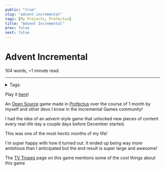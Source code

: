 ```yaml
---
public: "true"
slug: "advent-incremental"
tags: [My Projects, Profectus]
title: "Advent Incremental"
prev: false
next: false
---
```

<script setup>
import { data } from '../../git.data.ts';
import { useData } from 'vitepress';
const pageData = useData();
</script>
<h1 class="p-name">Advent Incremental</h1>
<p>104 words, ~1 minute read. <span v-html="data[`site/${pageData.page.value.relativePath}`]" /></p>
<hr/>

<details><summary>Tags:</summary><a href="/garden/my-projects">My Projects</a><a href="/garden/profectus">Profectus</a></details>

Play it [here](https://thepaperpilot.org/advent)!

An [Open Source](/garden/open-source) game made in [Profectus](/garden/profectus) over the course of 1 month by myself and other devs I know in the Incremental Games community!

I had the idea of an advent-style game that unlocked new pieces of content every real-life day a couple days before December started.

This was one of the most hectic months of my life!

I'm super happy with how it turned out. It ended up being way more ambitious than I anticipated but the end result is super large and awesome!

The [TV Tropes](https://tvtropes.org/pmwiki/pmwiki.php/VideoGame/AdventIncremental) page on this game mentions some of the cool things about this game